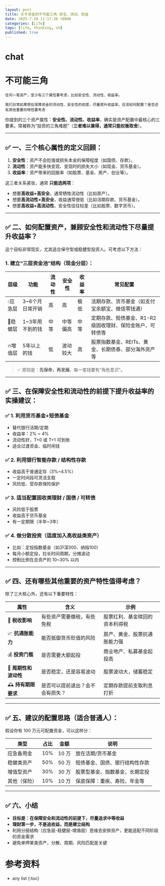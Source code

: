 ```yaml
---
layout: post
title: 关于资金的不可能三角 安全、流动、收益
date: 2025-7-28 11:17:38 +0800
categories: [Life]
tags: [life, thinking, sh]
published: true
---
```



# chat

# 不可能三角

```
任何一笔资产，至少有三个属性要考虑，比如安全性、流动性、收益率。

我们日常如果想在保障资金的流动性、安全性的前提，尽量提升收益率，应该如何配置？是否还有其他重要的特性要考虑
```

你提到的三个资产属性：**安全性、流动性、收益率**，确实是资产配置中最核心的三要素，常被称为“投资的三角难题”（**三者难以兼得，通常只能权衡取舍**）。

---

## ✅ 一、三个核心属性的定义回顾：

1. **安全性**：资产不会贬值或损失本金的保障程度（如国债、存款）。
2. **流动性**：资产能多快变现、变现时的损失大小（如现金、货币基金）。
3. **收益率**：资产带来的回报率（如股票、基金、房产、创业等）。

这三者关系紧张，通常 **只能选两项**：

* 想要**高收益+高安全**，通常牺牲流动性（比如房产）。
* 想要**高流动性+高安全**，收益通常很低（比如活期存款、货币基金）。
* 想要**高收益+高流动性**，安全性往往较差（比如股票、数字货币）。

---

## ✅ 二、如何配置资产，兼顾安全性和流动性下尽量提升收益率？

这个目标非常现实，尤其适合保守型或稳健型投资人。可考虑以下方法：

### 1. **建立“三层资金池”结构（现金分层）**：

| 层级    | 功能         | 流动性 | 安全性  | 收益率 | 常见配置                            |
| ----- | ---------- | --- | ---- | --- | ------------------------------- |
| 💧应急层 | 3\~6个月日常开销 | 高   | 高    | 极低  | 活期存款、货币基金（如支付宝余额宝、微信零钱通）        |
| 🌿稳健层 | 1\~3年用不到的钱 | 中等  | 中等偏高 | 中等  | 定期存款、短债基金、R1-R2级固收理财、保险金账户、可转债等 |
| 🔥增值层 | 5年以上的钱     | 低   | 波动较大 | 高   | 股票指数基金、REITs、黄金、长期债券、部分海外资产等    |

> ✅ 原则是：**先保命，再发展**。每一笔钱要有“角色意识”。

---

## ✅ 三、在保障安全性和流动性的前提下提升收益率的实操建议：

### ✅ 1. 利用**货币基金+短债基金**

* 替代银行活期/定期
* 收益率：2% \~ 4%
* 流动性好，T+0 或 T+1 可到账
* 适合过渡资金、临时闲钱

### ✅ 2. 利用**银行智能存款 / 结构性存款**

* 收益高于普通定存（3%\~4.5%）
* 一定时间段可灵活支取
* 风险低、受存款保险保护

### ✅ 3. 适当配置**固收类理财 / 国债 / 可转债**

* 风险低于股票
* 收益高于货币基金
* 有一定期限（半年\~3年）

### ✅ 4. **做分散投资**（适度加入高收益类资产）

* 比如：定投指数基金（如沪深300、纳指100）
* 每月小额定投，拉长时间周期，分摊波动
* 控制比例在总资产的 10\~30% 以内

---

## ✅ 四、还有哪些其他重要的资产特性值得考虑？

除了三大核心外，还有以下重要特性：

| 属性             | 含义               | 示例              |
| -------------- | ---------------- | --------------- |
| 🧭 **税收影响**    | 有些资产需要缴税，有些免税    | 股票红利、基金赎回的资本利得税 |
| 📈 **抗通胀能力**   | 能否抵御货币贬值的风险      | 房产、黄金、股票抗通胀能力强  |
| 💰 **投资门槛**    | 是否需要大额起投         | 商业地产、私募基金起投高    |
| 🔄 **周期性和波动性** | 是否稳定，还是容易波动      | 股票波动大，储蓄稳定      |
| 🕰 **持有期限要求**  | 是否可以提前退出？会不会有损失？ | 定期存款提前支取利息打折    |

---

## ✅ 五、建议的配置思路（适合普通人）：

假设你有 100 万元可配置资金，可以这样分：

| 类型     | 占比  | 金额   | 说明              |
| ------ | --- | ---- | --------------- |
| 应急备用金  | 10% | 10 万 | 放在活期/货币基金       |
| 稳健类资产  | 50% | 50 万 | 短债基金、国债、银行结构性存款 |
| 增值型资产  | 30% | 30 万 | 股票型基金、指数基金，长期定投 |
| 其他（保险） | 10% | 10 万 | 保底保障：重疾、寿险、年金等  |

---

## ✅ 六、小结

* **目标是：在保障安全和流动性的前提下，尽量追求中等收益**
* **理财第一步，不是追收益，而是建立结构**
* 利用分层结构（应急层-稳健层-增值层）思维去安排资产，更能适配不同阶段的资金需求
* 避免单押某类资产，分散、周期、风险匹配是关键






# 参考资料

* any list
{:toc}